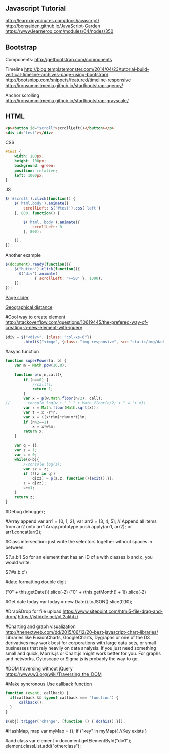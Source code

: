 Javascript Tutorial
----
<http://learnxinyminutes.com/docs/javascript/>  
<http://bonsaiden.github.io/JavaScript-Garden>  
<https://www.learneroo.com/modules/64/nodes/350>  

Bootstrap
-----
Components: <http://getbootstrap.com/components>  

Timeline
<http://blog.templatemonster.com/2014/04/23/tutorial-build-vertical-timeline-archives-page-using-bootstrap/>  
<http://bootsnipp.com/snippets/featured/timeline-responsive>  
<http://ironsummitmedia.github.io/startbootstrap-agency/>  

Anchor scrolling  
<http://ironsummitmedia.github.io/startbootstrap-grayscale/>



HTML
----

```html
<p><button id="scroll">scrollLeft()</button></p>
<div id="test"></div>
```
CSS

```css
#test {
    width: 100px;
    height: 100px;
    background: green;
    position: relative;
    left: 1000px;
}
```
JS

```js
$('#scroll').click(function() {
    $('html,body').animate({
        scrollLeft: $('#test').css('left')
    }, 800, function() {

        $('html, body').animate({
            scrollLeft: 0
        }, 800);

    });
});
```

Another example

```js
$(document).ready(function(){
    $("button").click(function(){
      $('div').animate(
             { scrollLeft: '+=50' }, 1000);
    });
});
```

[Page slider](http://alvarotrigo.com/fullPage/#3rdPage)

[Geographical distance](http://www.geodatasource.com/developers/javascript)

#Cool way to create element
http://stackoverflow.com/questions/10619445/the-prefered-way-of-creating-a-new-element-with-jquery

```javascript
$div = $("<div>", {class: "col-xs-6"})
        .html($("<img>", {class: "img-responsive", src:"static/img/dad.png", style: "width: 100%;"}));
```
#async function

```javascript
function superPower(a, b) {
    var m = Math.pow(10,8);
    
    function p(w,n,call){
        if (n==0) {
            //call();
            return 1;
        }
        var x = p(w,Math.floor(n/2), call);
//        console.log(w + " ^ " + Math.floor(n/2) + " = "+ x);
        var r = Math.floor(Math.sqrt(x));
        var t = x -r*r;
        var x = ((x*r%m)*r%m+x*t)%m;
        if (n%2==1)
            x = x*w%m;
        return x;
    }
    
    var q = {};
    var z = 1;
    var c = 0;
    while(c<b){
        //console.log(z);
        var zz = z;
        if (!(z in q))
            q[zz] = p(a,z, function(){exit();});
        z = q[zz];
        c+=1;
    }
    return z;
}
```


#Debug
debugger;

#Array append
var arr1 = [0, 1, 2];
var arr2 = [3, 4, 5];
// Append all items from arr2 onto arr1
Array.prototype.push.apply(arr1, arr2);
or arr1.concat(arr2);


#Class intersection: just write the selectors together without spaces in between.

$('.a.b')
So for an element that has an ID of a with classes b and c, you would write:

$('#a.b.c')

#date formatting double digit

("0" + this.getDate()).slice(-2)
("0" + (this.getMonth() + 1)).slice(-2)

#Get date today
var today = new Date().toJSON().slice(0,10);

#Drap&Drop for file upload
https://www.sitepoint.com/html5-file-drag-and-drop/
https://jsfiddle.net/oL2akhtz/

#Charting and graph visualization
http://thenextweb.com/dd/2015/06/12/20-best-javascript-chart-libraries/
Libraries like FusionCharts, GoogleCharts, Dygraphs or one of the D3 derivatives may work best for corporations with large data sets, or small businesses that rely heavily on data analysis. If you just need something small and quick, Morris.js or Chart.js might work better for you. For graphs and networks, Cytoscape or Sigma.js is probably the way to go.

#DOM traversing without jQuery
https://www.w3.org/wiki/Traversing_the_DOM

#Make syncronous
Use callback function
```javascript
function (event, callback) {
  if(callback && typeof callback === "function") {
      callback();
  }
}

$(obj).trigger('change', [function () { doThis();}]);

```

#HashMap, map
var myMap = {};
if ("key" in myMap){
    //Key exists
}


#add class
var element = document.getElementById("div1");
element.classList.add("otherclass");